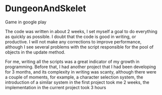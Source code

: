 # DungeonAndSkelet
Game in google play


The code was written in about 2 weeks, I set myself a goal to do everything as 
quickly as possible. I doubt that the code is good in writing, or productive. 
I will not make any corrections to improve performance, although I see several 
problems with the script responsible for the pool of objects in the update method.


For me, writing all the scripts was a great indicator of my growth in programming.
Before that, I had another project that I had been developing for 3 months, 
and its complexity in writing was scanty, although there were a couple of moments,
for example, a character selection system, the introduction of a similar system in the first project took me 2 weeks, 
the implementation in the current project took 3 hours
